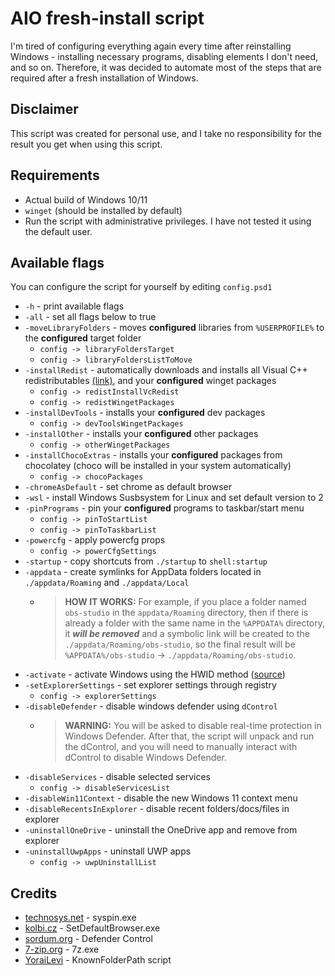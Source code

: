 # AIO fresh-install script

I'm tired of configuring everything again every time after reinstalling Windows - installing necessary programs, disabling elements I don't need, and so on. Therefore, it was decided to automate most of the steps that are required after a fresh installation of Windows.

## Disclaimer

This script was created for personal use, and I take no responsibility for the result you get when using this script.

## Requirements

* Actual build of Windows 10/11
* `winget` (should be installed by default)
* Run the script with administrative privileges. I have not tested it using the default user.

## Available flags

You can configure the script for yourself by editing `config.psd1`

* `-h` - print available flags
* `-all` - set all flags below to true
* `-moveLibraryFolders` - moves **configured** libraries from `%USERPROFILE%` to the  **configured** target folder
  * `config -> libraryFoldersTarget`
  * `config -> libraryFoldersListToMove`
* `-installRedist` - automatically downloads and installs all Visual C++ redistributables [(link)](https://www.techpowerup.com/download/visual-c-redistributable-runtime-package-all-in-one/), and your **configured** winget packages
  * `config -> redistInstallVcRedist`
  * `config -> redistWingetPackages`
* `-installDevTools` - installs your **configured** dev packages
  * `config -> devToolsWingetPackages`
* `-installOther` - installs your **configured** other packages
  * `config -> otherWingetPackages`
* `-installChocoExtras` - installs your **configured** packages from chocolatey (choco will be installed in your system automatically)
  * `config -> chocoPackages`
* `-chromeAsDefault` - set chrome as default browser
* `-wsl` - install Windows Susbsystem for Linux and set default version to 2
* `-pinPrograms` - pin your **configured** programs to taskbar/start menu
  * `config -> pinToStartList`
  * `config -> pinToTaskbarList`
* `-powercfg` - apply powercfg props
  * `config -> powerCfgSettings`
* `-startup` - copy shortcuts from `./startup` to `shell:startup`
* `-appdata` - create symlinks for AppData folders located in `./appdata/Roaming` and `./appdata/Local`
  * > **HOW IT WORKS:** For example, if you place a folder named `obs-studio` in the `appdata/Roaming` directory, then if there is already a folder with the same name in the `%APPDATA%` directory, it ***will be removed*** and a symbolic link will be created to the `./appdata/Roaming/obs-studio`, so the final result will be `%APPDATA%/obs-studio` -> `./appdata/Roaming/obs-studio`.
* `-activate` - activate Windows using the HWID method ([source](https://bitbucket.org/WindowsAddict/microsoft-activation-scripts/))
* `-setExplorerSettings` - set explorer settings through registry
  * `config -> explorerSettings`
* `-disableDefender` - disable windows defender using `dControl`
  * > **WARNING:** You will be asked to disable real-time protection in Windows Defender. After that, the script will unpack and run the dControl, and you will need to manually interact with dControl to disable Windows Defender.
* `-disableServices` - disable selected services
  * `config -> disableServicesList`
* `-disableWin11Context` - disable the new Windows 11 context menu
* `-disableRecentsInExplorer` - disable recent folders/docs/files in explorer
* `-uninstallOneDrive` - uninstall the OneDrive app and remove from explorer
* `-uninstallUwpApps` - uninstall UWP apps
  * `config -> uwpUninstallList`

## Credits

* [technosys.net](https://www.technosys.net/products/utils/pintotaskbar) - syspin.exe
* [kolbi.cz](https://kolbi.cz/blog/2017/11/10/setdefaultbrowser-set-the-default-browser-per-user-on-windows-10-and-server-2016-build-1607/) - SetDefaultBrowser.exe
* [sordum.org](https://www.sordum.org/9480/defender-control-v2-1/) - Defender Control
* [7-zip.org](https://www.7-zip.org/download.html) - 7z.exe
* [YoraiLevi](https://gist.github.com/YoraiLevi/0f333d520f502fdb1244cdf0524db6d2) - KnownFolderPath script
